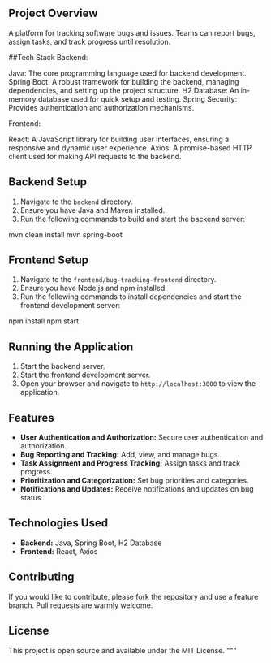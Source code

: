 ## Project Overview
A platform for tracking software bugs and issues. Teams can report bugs, assign tasks, and track progress until resolution.

##Tech Stack
Backend:

Java: The core programming language used for backend development.
Spring Boot: A robust framework for building the backend, managing dependencies, and setting up the project structure.
H2 Database: An in-memory database used for quick setup and testing.
Spring Security: Provides authentication and authorization mechanisms.

Frontend:

React: A JavaScript library for building user interfaces, ensuring a responsive and dynamic user experience.
Axios: A promise-based HTTP client used for making API requests to the backend.

## Backend Setup
1. Navigate to the `backend` directory.
2. Ensure you have Java and Maven installed.
3. Run the following commands to build and start the backend server:

mvn clean install mvn spring-boot


## Frontend Setup
1. Navigate to the `frontend/bug-tracking-frontend` directory.
2. Ensure you have Node.js and npm installed.
3. Run the following commands to install dependencies and start the frontend development server:

npm install npm start


## Running the Application
1. Start the backend server.
2. Start the frontend development server.
3. Open your browser and navigate to `http://localhost:3000` to view the application.

## Features
- **User Authentication and Authorization:** Secure user authentication and authorization.
- **Bug Reporting and Tracking:** Add, view, and manage bugs.
- **Task Assignment and Progress Tracking:** Assign tasks and track progress.
- **Prioritization and Categorization:** Set bug priorities and categories.
- **Notifications and Updates:** Receive notifications and updates on bug status.

## Technologies Used
- **Backend:** Java, Spring Boot, H2 Database
- **Frontend:** React, Axios

## Contributing
If you would like to contribute, please fork the repository and use a feature branch. Pull requests are warmly welcome.

## License
This project is open source and available under the MIT License.
"""

